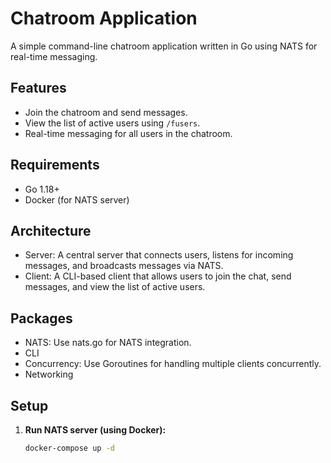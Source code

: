 # Chatroom Application

A simple command-line chatroom application written in Go using NATS for real-time messaging.

## Features
- Join the chatroom and send messages.
- View the list of active users using `/fusers`.
- Real-time messaging for all users in the chatroom.

## Requirements
- Go 1.18+
- Docker (for NATS server)

## Architecture

- Server: A central server that connects users, listens for incoming messages, and broadcasts messages via NATS.
- Client: A CLI-based client that allows users to join the chat, send messages, and view the list of active users.

## Packages

- NATS: Use nats.go for NATS integration.
- CLI
- Concurrency: Use Goroutines for handling multiple clients concurrently.
- Networking

## Setup

1. **Run NATS server (using Docker):**
   ```bash
   docker-compose up -d
   